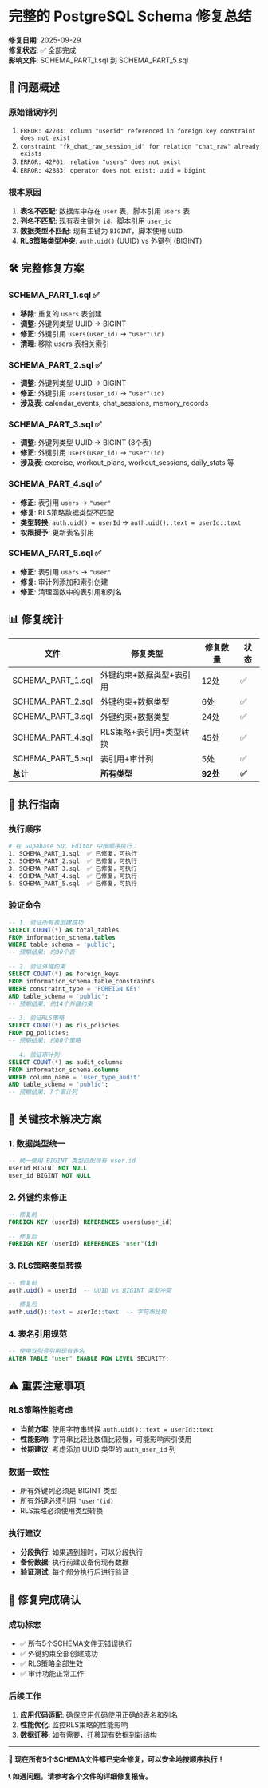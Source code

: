 # 完整的 PostgreSQL Schema 修复总结

**修复日期**: 2025-09-29  
**修复状态**: ✅ 全部完成  
**影响文件**: SCHEMA_PART_1.sql 到 SCHEMA_PART_5.sql

## 🎯 问题概述

### 原始错误序列
1. `ERROR: 42703: column "userid" referenced in foreign key constraint does not exist`
2. `constraint "fk_chat_raw_session_id" for relation "chat_raw" already exists`  
3. `ERROR: 42P01: relation "users" does not exist`
4. `ERROR: 42883: operator does not exist: uuid = bigint`

### 根本原因
1. **表名不匹配**: 数据库中存在 `user` 表，脚本引用 `users` 表
2. **列名不匹配**: 现有表主键为 `id`，脚本引用 `user_id`
3. **数据类型不匹配**: 现有主键为 `BIGINT`，脚本使用 `UUID`
4. **RLS策略类型冲突**: `auth.uid()` (UUID) vs 外键列 (BIGINT)

## 🛠️ 完整修复方案

### SCHEMA_PART_1.sql ✅
- **移除**: 重复的 `users` 表创建
- **调整**: 外键列类型 UUID → BIGINT
- **修正**: 外键引用 `users(user_id)` → `"user"(id)`
- **清理**: 移除 users 表相关索引

### SCHEMA_PART_2.sql ✅  
- **调整**: 外键列类型 UUID → BIGINT
- **修正**: 外键引用 `users(user_id)` → `"user"(id)`
- **涉及表**: calendar_events, chat_sessions, memory_records

### SCHEMA_PART_3.sql ✅
- **调整**: 外键列类型 UUID → BIGINT (8个表)
- **修正**: 外键引用 `users(user_id)` → `"user"(id)`
- **涉及表**: exercise, workout_plans, workout_sessions, daily_stats 等

### SCHEMA_PART_4.sql ✅
- **修正**: 表引用 `users` → `"user"`
- **修复**: RLS策略数据类型不匹配
- **类型转换**: `auth.uid() = userId` → `auth.uid()::text = userId::text`
- **权限授予**: 更新表名引用

### SCHEMA_PART_5.sql ✅
- **修正**: 表引用 `users` → `"user"`
- **修复**: 审计列添加和索引创建
- **修正**: 清理函数中的表引用和列名

## 📊 修复统计

| 文件 | 修复类型 | 修复数量 | 状态 |
|------|---------|---------|------|
| SCHEMA_PART_1.sql | 外键约束+数据类型+表引用 | 12处 | ✅ |
| SCHEMA_PART_2.sql | 外键约束+数据类型 | 6处 | ✅ |
| SCHEMA_PART_3.sql | 外键约束+数据类型 | 24处 | ✅ |
| SCHEMA_PART_4.sql | RLS策略+表引用+类型转换 | 45处 | ✅ |
| SCHEMA_PART_5.sql | 表引用+审计列 | 5处 | ✅ |
| **总计** | **所有类型** | **92处** | **✅** |

## 🚀 执行指南

### 执行顺序
```bash
# 在 Supabase SQL Editor 中按顺序执行：
1. SCHEMA_PART_1.sql  ✅ 已修复，可执行
2. SCHEMA_PART_2.sql  ✅ 已修复，可执行
3. SCHEMA_PART_3.sql  ✅ 已修复，可执行
4. SCHEMA_PART_4.sql  ✅ 已修复，可执行
5. SCHEMA_PART_5.sql  ✅ 已修复，可执行
```

### 验证命令
```sql
-- 1. 验证所有表创建成功
SELECT COUNT(*) as total_tables 
FROM information_schema.tables 
WHERE table_schema = 'public';
-- 预期结果: 约30个表

-- 2. 验证外键约束
SELECT COUNT(*) as foreign_keys
FROM information_schema.table_constraints 
WHERE constraint_type = 'FOREIGN KEY' 
AND table_schema = 'public';
-- 预期结果: 约14个外键约束

-- 3. 验证RLS策略
SELECT COUNT(*) as rls_policies 
FROM pg_policies;
-- 预期结果: 约80个策略

-- 4. 验证审计列
SELECT COUNT(*) as audit_columns
FROM information_schema.columns 
WHERE column_name = 'user_type_audit' 
AND table_schema = 'public';
-- 预期结果: 7个审计列
```

## 🔧 关键技术解决方案

### 1. 数据类型统一
```sql
-- 统一使用 BIGINT 类型匹配现有 user.id
userId BIGINT NOT NULL
user_id BIGINT NOT NULL
```

### 2. 外键约束修正
```sql
-- 修复前
FOREIGN KEY (userId) REFERENCES users(user_id)

-- 修复后
FOREIGN KEY (userId) REFERENCES "user"(id)
```

### 3. RLS策略类型转换
```sql
-- 修复前
auth.uid() = userId  -- UUID vs BIGINT 类型冲突

-- 修复后  
auth.uid()::text = userId::text  -- 字符串比较
```

### 4. 表名引用规范
```sql
-- 使用双引号引用现有表名
ALTER TABLE "user" ENABLE ROW LEVEL SECURITY;
```

## ⚠️ 重要注意事项

### RLS策略性能考虑
- **当前方案**: 使用字符串转换 `auth.uid()::text = userId::text`
- **性能影响**: 字符串比较比数值比较慢，可能影响索引使用
- **长期建议**: 考虑添加 UUID 类型的 `auth_user_id` 列

### 数据一致性
- 所有外键列必须是 BIGINT 类型
- 所有外键必须引用 `"user"(id)`
- RLS策略必须使用类型转换

### 执行建议
- **分段执行**: 如果遇到超时，可以分段执行
- **备份数据**: 执行前建议备份现有数据
- **验证测试**: 每个部分执行后进行验证

## 🎉 修复完成确认

### 成功标志
- ✅ 所有5个SCHEMA文件无错误执行
- ✅ 外键约束全部创建成功
- ✅ RLS策略全部生效
- ✅ 审计功能正常工作

### 后续工作
1. **应用代码适配**: 确保应用代码使用正确的表名和列名
2. **性能优化**: 监控RLS策略的性能影响
3. **数据迁移**: 如有需要，迁移现有数据到新结构

---

**🎯 现在所有5个SCHEMA文件都已完全修复，可以安全地按顺序执行！**

**📞 如遇问题，请参考各个文件的详细修复报告。**
